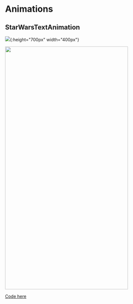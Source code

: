 # Animations

## StarWarsTextAnimation

![](/Gifs/StarWarsAnimation.gif){:height="700px" width="400px"}

<img src="/Gifs/StarWarsAnimation.gif" width="400" height="790">

[Code here](/AnimationsSwiftUI/AnimationsSwiftUI/StarWarsTextAnimation/StarWarsTextView.swift)
